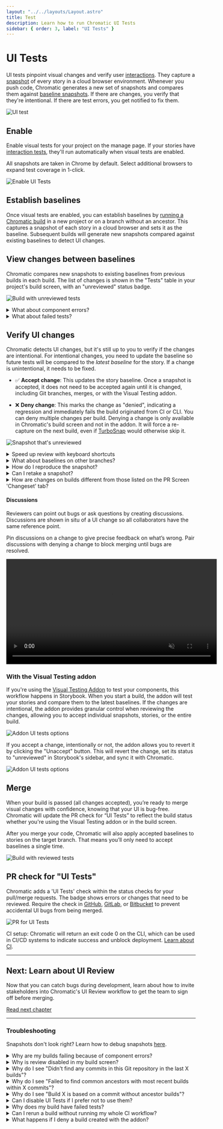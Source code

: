 ```yaml
---
layout: "../../layouts/Layout.astro"
title: Test
description: Learn how to run Chromatic UI Tests
sidebar: { order: 3, label: "UI Tests" }
---
```


# UI Tests

UI tests pinpoint visual changes and verify user [interactions](interactions). They capture a [snapshot](snapshots) of every story in a cloud browser environment. Whenever you push code, Chromatic generates a new set of snapshots and compares them against [baseline snapshots](branching-and-baselines#baselines). If there are changes, you verify that they're intentional. If there are test errors, you get notified to fix them.

![UI test](../../images/workflow-uitest.png)

## Enable

Enable visual tests for your project on the manage page. If your stories have [interaction tests](interactions), they'll run automatically when visual tests are enabled.

All snapshots are taken in Chrome by default. Select additional browsers to expand test coverage in 1-click.

![Enable UI Tests](../../images/uitests-for-docs.png)

## Establish baselines

Once visual tests are enabled, you can establish baselines by [running a Chromatic build](setup#run-chromatic) in a new project or on a branch without an ancestor. This captures a snapshot of each story in a cloud browser and sets it as the baseline. Subsequent builds will generate new snapshots compared against existing baselines to detect UI changes.

## View changes between baselines

Chromatic compares new snapshots to existing baselines from previous builds in each build. The list of changes is shown in the "Tests" table in your project's build screen, with an "unreviewed" status badge.

![Build with unreviewed tests](../../images/build-test-unreviewed.png)

<details>
<summary class="no-anchor">What about component errors?</summary>

When a story fails to render, it will be badged with "Component Error". You cannot "pass" a build with component errors. Fix story errors in Storybook and rerun the build.

</details>

<details>
<summary class="no-anchor">What about failed tests?</summary>

The story will be badged with "Failed test" when interaction tests fail. You cannot "pass" a build that has failed tests. Fix interaction tests in Storybook and rerun the build.

</details>

## Verify UI changes

Chromatic detects UI changes, but it's still up to you to verify if the changes are intentional. For intentional changes, you need to update the baseline so future tests will be compared to the _latest baseline_ for the story. If a change is unintentional, it needs to be fixed.

- ✅&nbsp;**Accept change**: This updates the story baseline. Once a snapshot is accepted, it does not need to be accepted again until it is changed, including Git branches, merges, or with the Visual Testing addon.

- ❌&nbsp;**Deny change**: This marks the change as "denied", indicating a regression and immediately fails the build originated from CI or CLI. You can deny multiple changes per build. Denying a change is only available in Chromatic's build screen and not in the addon. It will force a re-capture on the next build, even if [TurboSnap](turbosnap) would otherwise skip it.

![Snapshot that's unreviewed](../../images/snapshot-unreviewed.png)

<details>
<summary>Speed up review with keyboard shortcuts</summary>

Verify UI changes faster using keyboard shortcuts. Protip: Pressing 1 multiple times switches between the baseline and the new snapshot in the 1up view.

![Keyboard shortcuts](../../images/keyboard-shortcuts.png)

</details>

<details>
<summary>What about baselines on other branches?</summary>

Chromatic automatically changes the baseline snapshots used for each build, depending on your branch. Each branch has a separate set of baselines.

This means you can update UI components on multiple feature branches in parallel without conflicts. When you merge branches, the most recent baseline takes precedence. [Learn about branching and baselines »](branching-and-baselines)

</details>

<details>
<summary>How do I reproduce the snapshot?</summary>

Sometimes you need a closer look to determine why a snapshot is rendering as it does. Along with pixel and DOM diffs, Chromatic displays the interactive stories just as they appear in Storybook.

Click "Inspect snapshot" to open the Inspector. Switch between the "Canvas" and "Snapshot" tabs to compare the live component to the snapshot. Learn more about snapshots [here](snapshots).

![Reproduce snapshot](../../images/feature-component-inspect.png)

</details>

<details>
<summary>Can I retake a snapshot?</summary>

Yes, [rerun the latest build](snapshots#rerun-builds-to-retake-snapshots) on your branch to retake snapshots of unreviewed or denied changes.

![Rerun button](../../images/build-detail-rerun-button.png)

<div class="aside">

💡 If you're using the [Visual Testing addon](visual-testing-addon) to snapshot your components, you cannot trigger the rerun build workflow in Chromatic. This feature is only available when running builds from the [CLI](cli) or [CI](ci).

</div>

</details>

<details>
<summary>How are changes on builds different from those listed on the PR Screen 'Changeset' tab?</summary>

UI tests (shown on the build screen) detect changes between builds, specifically between the last accepted baseline and the latest build. This is useful for detecting defects during development and when merging to the main branch to ship.

In contrast, the PR screen shows the changeset between the latest commit on the PR branch (head) and the 'merge base' (base). Think of it like code review, but for UI.

</details>

#### Discussions

Reviewers can point out bugs or ask questions by creating discussions. Discussions are shown in situ of a UI change so all collaborators have the same reference point.

Pin discussions on a change to give precise feedback on what’s wrong. Pair discussions with denying a change to block merging until bugs are resolved.

<video autoPlay muted playsInline loop width="560px" class="center" style="pointer-events: none;">
  <source src="/docs/assets/testscreen-comment-pinned-optimized.mp4" type="video/mp4" />
</video>

### With the Visual Testing addon

If you're using the [Visual Testing Addon](visual-testing-addon) to test your components, this workflow happens in Storybook. When you start a build, the addon will test your stories and compare them to the latest baselines. If the changes are intentional, the addon provides granular control when reviewing the changes, allowing you to accept individual snapshots, stories, or the entire build.

![Addon UI tests options](../../images/visual-tests_accept-small.png)

If you accept a change, intentionally or not, the addon allows you to revert it by clicking the "Unaccept" button. This will revert the change, set its status to "unreviewed" in Storybook's sidebar, and sync it with Chromatic.

![Addon UI tests options](../../images/visual-tests-unaccept-small.png)

## Merge

When your build is passed (all changes accepted), you’re ready to merge visual changes with confidence, knowing that your UI is bug-free. Chromatic will update the PR check for “UI Tests” to reflect the build status whether you're using the Visual Testing addon or in the build screen.

After you merge your code, Chromatic will also apply accepted baselines to stories on the target branch. That means you’ll only need to accept baselines a single time.

![Build with reviewed tests](../../images/build-test-reviewed.png)

## PR check for "UI Tests"

Chromatic adds a 'UI Tests' check within the status checks for your pull/merge requests. The badge shows errors or changes that need to be reviewed. Require the check in [GitHub](https://help.github.com/en/github/administering-a-repository/enabling-required-status-checks), [GitLab](https://docs.gitlab.com/ee/api/commits.html#post-the-build-status-to-a-commit), or [Bitbucket](https://confluence.atlassian.com/bitbucket/suggest-or-require-checks-before-a-merge-856691474.html) to prevent accidental UI bugs from being merged.

![PR for UI Tests](../../images/prbadge-test.png)

<div class="aside">

CI setup: Chromatic will return an exit code 0 on the CLI, which can be used in CI/CD systems to indicate success and unblock deployment. [Learn about CI](ci).

</div>

---

## Next: Learn about UI Review

Now that you can catch bugs during development, learn about how to invite stakeholders into Chromatic's UI Review workflow to get the team to sign off before merging.

<a class="btn primary round" href="review">Read next chapter</a>

---

### Troubleshooting

<div class="aside">

Snapshots don't look right? Learn how to debug snapshots [here](snapshots).

</div>

<details>
<summary>Why are my builds failing because of component errors?</summary>

A build will _fail_ if any snapshots fail to render (i.e., in rendering the latest version of the component, the snapshot throws a JavaScript exception). You'll need to fix the code for errored components before we can pass the build.

</details>

<details>
<summary>Why is review disabled in my build screen?</summary>

If a build isn't the latest one, reviewing is automatically turned off, as any future builds will base themselves on the latest one, making approvals to this build pointless.

Note that in the case that there is a descendent build of this build on _a different branch_ (for instance, if the commit for this build was merged into that different branch), we do allow reviewing of this build. Future builds on this branch _will_ use approved changes from the build; however, future builds on the different branch will not. For this reason, it is best to review builds before merging them.

</details>

<details>
<summary>Why do I see "Didn't find any commits in this Git repository in the last X builds"?</summary>

This means that across the last X unique commits across all builds in your app, we didn't find a single one that exists in the repository you ran this build against. Commits can go missing if you rebase or perform squash-merges. However, something has likely gone wrong if all previous X builds' commits are missing.

If you've reached this situation and can't work out why, please contact us through our <a  class="intercom-concierge-bot">in-app chat</a> or [email](mailto:support@chromatic.com).

</details>

<details>
<summary>Why do I see "Failed to find common ancestors with most recent builds within X commits"?</summary>

This means that although we found recent builds that _were_ in your Git repository history (see above), we couldn't find any _common_ history between your checked out build and those builds within X commits.

Unless you are doing something unusual with your Git repository, this is extremely unlikely. Either way, please contact us through our in-app chat or [email](mailto:support@chromatic.com).

</details>

<details>
<summary>Why do I see "Build X is based on a commit without ancestor builds"? </summary>

When we create a build, we search your Git history for a recent Chromatic build based on a commit that is an ancestor (i.e., a commit that is in the direct history of this commit). Unless this is the first build, we will show you this message if we do not find one.

This is typically unusual because in order to run Chromatic on a commit, chances are the commit that added Chromatic to your app is an ancestor!

However, this situation can arise due to the following:

1. You switched branches and re-ran Chromatic without checking in the code changes that installed Chromatic. In this case, you can safely ignore this message.

2. You rewrote history in merging the Chromatic installation code (e.g., using GitHub's "Squash and Merge" or "Rebase and Merge" buttons). [Learn how to resolve](github-actions#github-squashrebase-merge-and-the-main-branch)

3. You are using a shallow clone of your repository when running Chromatic. Chromatic needs access to your entire Git history to find baselines (or at least the history until the previous Chromatic build, which depends on how often you push code/run builds). [Learn about how we use Git for baselines »](branching-and-baselines)

4. Something else happened, perhaps a bug at our end? Please contact us through our in-app chat if this is the case.

</details>

<details>
<summary>Can I disable UI Tests if I prefer not to use them?</summary>

<!--

DO NOT REMOVE THIS COMMENT. Leaving it here to remind us to update this item when UI Tests and UI Review settings are turned off in Chromatic. The addon continues to run normally when it shouldn't. This is an actual bug that's being triaged.

-->

Yes. Go to the manage page for your project, where you can disable UI Tests. If you're running Chromatic from CI, the status check will be removed from your PRs. If you're using the Visual Testing addon it will allow you to continue using the addon without running UI Tests.

</details>

<details>
<summary>Why does my build have failed tests?</summary>

"Failed tests" happen when a story's [play function](https://storybook.js.org/docs/react/writing-stories/play-function) has an unexpected error that causes it to fail. You can learn more about interaction tests [here](https://storybook.js.org/docs/react/writing-tests/interaction-testing).

</details>

<details>
<summary>Can I rerun a build without running my whole CI workflow?</summary>

Yes. You can [rerun the latest build on any branch](snapshots#rerun-builds-to-retake-snapshots) outside of your CI workflow. Go to the build page to kick off a new build that uses identical settings and configuration as your old build.

</details>

<details>
<summary>What happens if I deny a build created with the addon?</summary>

Builds originating from the addon are treated differently than builds created from CI or the CLI. Denying the changes will only notify you of the change in your Storybook instance with a visual indicator in the sidebar. We advise against denying changes and instead unaccepting them if you want to revert them.

</details>
